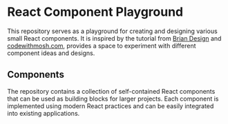 # React Component Playground
This repository serves as a playground for creating and designing various small React components. It is inspired by the tutorial from [Brian Design](https://www.youtube.com/@briandesign) and [codewithmosh.com](https://codewithmosh.com/), provides a space to experiment with different component ideas and designs.

## Components
The repository contains a collection of self-contained React components that can be used as building blocks for larger projects. Each component is implemented using modern React practices and can be easily integrated into existing applications.
